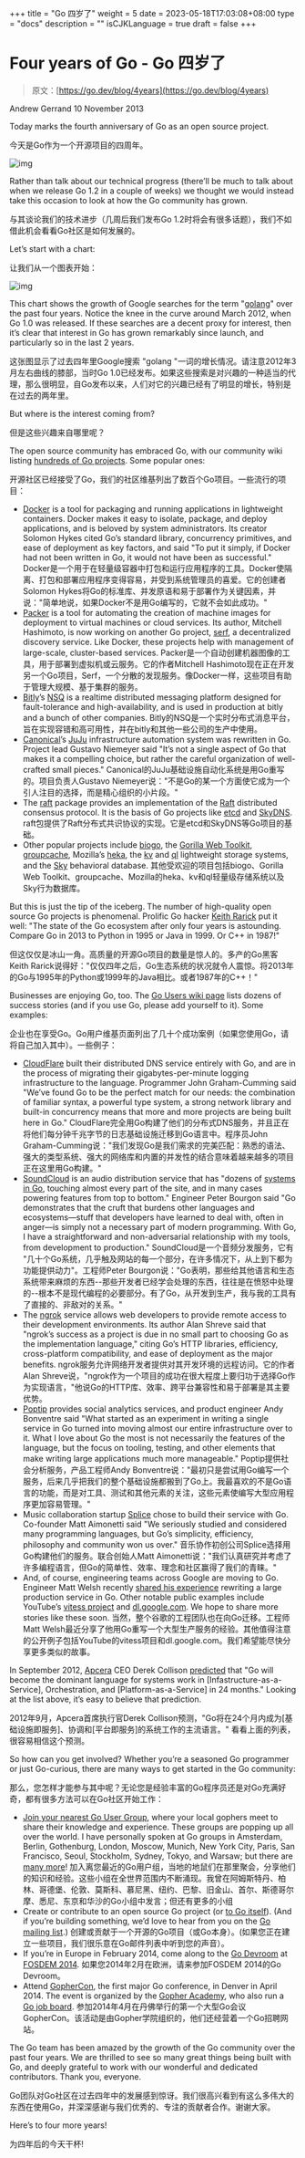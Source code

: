 +++
title = "Go 四岁了"
weight = 5
date = 2023-05-18T17:03:08+08:00
type = "docs"
description = ""
isCJKLanguage = true
draft = false
+++

# Four years of Go - Go 四岁了

> 原文：[https://go.dev/blog/4years](https://go.dev/blog/4years)

Andrew Gerrand
10 November 2013

Today marks the fourth anniversary of Go as an open source project.

今天是Go作为一个开源项目的四周年。

![img](FourYearsOfGo_img/4years-gopher.png)

Rather than talk about our technical progress (there’ll be much to talk about when we release Go 1.2 in a couple of weeks) we thought we would instead take this occasion to look at how the Go community has grown.

与其谈论我们的技术进步（几周后我们发布Go 1.2时将会有很多话题），我们不如借此机会看看Go社区是如何发展的。

Let’s start with a chart:

让我们从一个图表开始：

![img](FourYearsOfGo_img/4years-graph.png)

This chart shows the growth of Google searches for the term "[golang](http://www.google.com/trends/explore?hl=en-US#q=golang&date=10/2009+50m&cmpt=q)" over the past four years. Notice the knee in the curve around March 2012, when Go 1.0 was released. If these searches are a decent proxy for interest, then it’s clear that interest in Go has grown remarkably since launch, and particularly so in the last 2 years.

这张图显示了过去四年里Google搜索 "golang "一词的增长情况。请注意2012年3月左右曲线的膝部，当时Go 1.0已经发布。如果这些搜索是对兴趣的一种适当的代理，那么很明显，自Go发布以来，人们对它的兴趣已经有了明显的增长，特别是在过去的两年里。

But where is the interest coming from?

但是这些兴趣来自哪里呢？

The open source community has embraced Go, with our community wiki listing [hundreds of Go projects](https://go.dev/wiki/Projects). Some popular ones:

开源社区已经接受了Go，我们的社区维基列出了数百个Go项目。一些流行的项目：

- [Docker](http://docker.io/) is a tool for packaging and running applications in lightweight containers. Docker makes it easy to isolate, package, and deploy applications, and is beloved by system administrators. Its creator Solomon Hykes cited Go’s standard library, concurrency primitives, and ease of deployment as key factors, and said "To put it simply, if Docker had not been written in Go, it would not have been as successful." Docker是一个用于在轻量级容器中打包和运行应用程序的工具。Docker使隔离、打包和部署应用程序变得容易，并受到系统管理员的喜爱。它的创建者Solomon Hykes将Go的标准库、并发原语和易于部署作为关键因素，并说："简单地说，如果Docker不是用Go编写的，它就不会如此成功。"
- [Packer](http://packer.io/) is a tool for automating the creation of machine images for deployment to virtual machines or cloud services. Its author, Mitchell Hashimoto, is now working on another Go project, [serf](http://www.serfdom.io/), a decentralized discovery service. Like Docker, these projects help with management of large-scale, cluster-based services. Packer是一个自动创建机器图像的工具，用于部署到虚拟机或云服务。它的作者Mitchell Hashimoto现在正在开发另一个Go项目，Serf，一个分散的发现服务。像Docker一样，这些项目有助于管理大规模、基于集群的服务。
- [Bitly](http://bit.ly/)’s [NSQ](http://bitly.github.io/nsq/) is a realtime distributed messaging platform designed for fault-tolerance and high-availability, and is used in production at bitly and a bunch of other companies. Bitly的NSQ是一个实时分布式消息平台，旨在实现容错和高可用性，并在bitly和其他一些公司的生产中使用。
- [Canonical](http://canonical.com/)’s [JuJu](https://juju.ubuntu.com/) infrastructure automation system was rewritten in Go. Project lead Gustavo Niemeyer said "It’s not a single aspect of Go that makes it a compelling choice, but rather the careful organization of well-crafted small pieces." Canonical的JuJu基础设施自动化系统是用Go重写的。项目负责人Gustavo Niemeyer说："不是Go的某一个方面使它成为一个引人注目的选择，而是精心组织的小片段。"
- The [raft](https://github.com/goraft/raft) package provides an implementation of the [Raft](https://ramcloud.stanford.edu/wiki/download/attachments/11370504/raft.pdf) distributed consensus protocol. It is the basis of Go projects like [etcd](https://github.com/coreos/etcd) and [SkyDNS](https://github.com/skynetservices/skydns). raft包提供了Raft分布式共识协议的实现。它是etcd和SkyDNS等Go项目的基础。
- Other popular projects include [biogo](https://github.com/biogo/biogo), the [Gorilla Web Toolkit](http://www.gorillatoolkit.org/), [groupcache](https://github.com/golang/groupcache), Mozilla’s [heka](https://github.com/mozilla-services/heka), the [kv](https://github.com/cznic/kv) and [ql](https://github.com/cznic/ql) lightweight storage systems, and the [Sky](http://skydb.io/) behavioral database. 其他受欢迎的项目包括biogo、Gorilla Web Toolkit、groupcache、Mozilla的heka、kv和ql轻量级存储系统以及Sky行为数据库。

But this is just the tip of the iceberg. The number of high-quality open source Go projects is phenomenal. Prolific Go hacker [Keith Rarick](http://xph.us/software/) put it well: "The state of the Go ecosystem after only four years is astounding. Compare Go in 2013 to Python in 1995 or Java in 1999. Or C++ in 1987!"

但这仅仅是冰山一角。高质量的开源Go项目的数量是惊人的。多产的Go黑客Keith Rarick说得好："仅仅四年之后，Go生态系统的状况就令人震惊。将2013年的Go与1995年的Python或1999年的Java相比。或者1987年的C++！"

Businesses are enjoying Go, too. The [Go Users wiki page](https://go.dev/wiki/GoUsers) lists dozens of success stories (and if you use Go, please add yourself to it). Some examples:

企业也在享受Go。Go用户维基页面列出了几十个成功案例（如果您使用Go，请将自己加入其中）。一些例子：

- [CloudFlare](https://blog.cloudflare.com/go-at-cloudflare) built their distributed DNS service entirely with Go, and are in the process of migrating their gigabytes-per-minute logging infrastructure to the language. Programmer John Graham-Cumming said "We’ve found Go to be the perfect match for our needs: the combination of familiar syntax, a powerful type system, a strong network library and built-in concurrency means that more and more projects are being built here in Go." CloudFlare完全用Go构建了他们的分布式DNS服务，并且正在将他们每分钟千兆字节的日志基础设施迁移到Go语言中。程序员John Graham-Cumming说："我们发现Go是我们需求的完美匹配：熟悉的语法、强大的类型系统、强大的网络库和内置的并发性的结合意味着越来越多的项目正在这里用Go构建。"
- [SoundCloud](http://soundcloud.com/) is an audio distribution service that has "dozens of [systems in Go](http://backstage.soundcloud.com/2012/07/go-at-soundcloud/), touching almost every part of the site, and in many cases powering features from top to bottom." Engineer Peter Bourgon said "Go demonstrates that the cruft that burdens other languages and ecosystems—stuff that developers have learned to deal with, often in anger—is simply not a necessary part of modern programming. With Go, I have a straightforward and non-adversarial relationship with my tools, from development to production." SoundCloud是一个音频分发服务，它有 "几十个Go系统，几乎触及网站的每一个部分，在许多情况下，从上到下都为功能提供动力"。工程师Peter Bourgon说："Go表明，那些给其他语言和生态系统带来麻烦的东西--那些开发者已经学会处理的东西，往往是在愤怒中处理的--根本不是现代编程的必要部分。有了Go，从开发到生产，我与我的工具有了直接的、非敌对的关系。"
- The [ngrok](https://ngrok.com/) service allows web developers to provide remote access to their development environments. Its author Alan Shreve said that "ngrok’s success as a project is due in no small part to choosing Go as the implementation language," citing Go’s HTTP libraries, efficiency, cross-platform compatibility, and ease of deployment as the major benefits. ngrok服务允许网络开发者提供对其开发环境的远程访问。它的作者Alan Shreve说，"ngrok作为一个项目的成功在很大程度上要归功于选择Go作为实现语言，"他说Go的HTTP库、效率、跨平台兼容性和易于部署是其主要优势。
- [Poptip](http://poptip.com/) provides social analytics services, and product engineer Andy Bonventre said "What started as an experiment in writing a single service in Go turned into moving almost our entire infrastructure over to it. What I love about Go the most is not necessarily the features of the language, but the focus on tooling, testing, and other elements that make writing large applications much more manageable." Poptip提供社会分析服务，产品工程师Andy Bonventre说："最初只是尝试用Go编写一个服务，后来几乎把我们的整个基础设施都搬到了Go上。我最喜欢的不是Go语言的功能，而是对工具、测试和其他元素的关注，这些元素使编写大型应用程序更加容易管理。"
- Music collaboration startup [Splice](http://splice.com/) chose to build their service with Go. Co-founder Matt Aimonetti said "We seriously studied and considered many programming languages, but Go’s simplicity, efficiency, philosophy and community won us over." 音乐协作初创公司Splice选择用Go构建他们的服务。联合创始人Matt Aimonetti说："我们认真研究并考虑了许多编程语言，但Go的简单性、效率、理念和社区赢得了我们的青睐。"
- And, of course, engineering teams across Google are moving to Go. Engineer Matt Welsh recently [shared his experience](http://matt-welsh.blogspot.com.au/2013/08/rewriting-large-production-system-in-go.html) rewriting a large production service in Go. Other notable public examples include YouTube’s [vitess project](https://github.com/youtube/vitess) and [dl.google.com](https://go.dev/talks/2013/oscon-dl.slide). We hope to share more stories like these soon. 当然，整个谷歌的工程团队也在向Go迁移。工程师Matt Welsh最近分享了他用Go重写一个大型生产服务的经验。其他值得注意的公开例子包括YouTube的vitess项目和dl.google.com。我们希望能尽快分享更多类似的故事。

In September 2012, [Apcera](http://apcera.com/) CEO Derek Collison [predicted](https://twitter.com/derekcollison/status/245522124666716160) that "Go will become the dominant language for systems work in [Infastructure-as-a-Service], Orchestration, and [Platform-as-a-Service] in 24 months." Looking at the list above, it’s easy to believe that prediction.

2012年9月，Apcera首席执行官Derek Collison预测，"Go将在24个月内成为[基础设施即服务]、协调和[平台即服务]的系统工作的主流语言。" 看看上面的列表，很容易相信这个预测。

So how can you get involved? Whether you’re a seasoned Go programmer or just Go-curious, there are many ways to get started in the Go community:

那么，您怎样才能参与其中呢？无论您是经验丰富的Go程序员还是对Go充满好奇，都有很多方法可以在Go社区开始工作：

- [Join your nearest Go User Group](https://blog.golang.org/getthee-to-go-meetup), where your local gophers meet to share their knowledge and experience. These groups are popping up all over the world. I have personally spoken at Go groups in Amsterdam, Berlin, Gothenburg, London, Moscow, Munich, New York City, Paris, San Francisco, Seoul, Stockholm, Sydney, Tokyo, and Warsaw; but there are [many more](https://go.dev/wiki/GoUserGroups)! 加入离您最近的Go用户组，当地的地鼠们在那里聚会，分享他们的知识和经验。这些小组在全世界范围内不断涌现。我曾在阿姆斯特丹、柏林、哥德堡、伦敦、莫斯科、慕尼黑、纽约、巴黎、旧金山、首尔、斯德哥尔摩、悉尼、东京和华沙的Go小组中发言；但还有更多的小组
- Create or contribute to an open source Go project (or [to Go itself](https://go.dev/doc/contribute.html)). (And if you’re building something, we’d love to hear from you on the [Go mailing list](http://groups.google.com/group/golang-nuts).) 创建或贡献于一个开源的Go项目（或Go本身）。(如果您正在建立一些项目，我们很乐意在Go邮件列表中听到您的声音）。
- If you’re in Europe in February 2014, come along to the [Go Devroom](https://code.google.com/p/go-wiki/wiki/Fosdem2014) at [FOSDEM 2014](https://fosdem.org/2014/). 如果您2014年2月在欧洲，请来参加FOSDEM 2014的Go Devroom。
- Attend [GopherCon](http://gophercon.com/), the first major Go conference, in Denver in April 2014. The event is organized by the [Gopher Academy](http://www.gopheracademy.com/), who also run a [Go job board](http://www.gopheracademy.com/jobs). 参加2014年4月在丹佛举行的第一个大型Go会议GopherCon。该活动是由Gopher学院组织的，他们还经营着一个Go招聘网站。

The Go team has been amazed by the growth of the Go community over the past four years. We are thrilled to see so many great things being built with Go, and deeply grateful to work with our wonderful and dedicated contributors. Thank you, everyone.

Go团队对Go社区在过去四年中的发展感到惊讶。我们很高兴看到有这么多伟大的东西在使用Go，并深深感谢与我们优秀的、专注的贡献者合作。谢谢大家。

Here’s to four more years!

为四年后的今天干杯!

